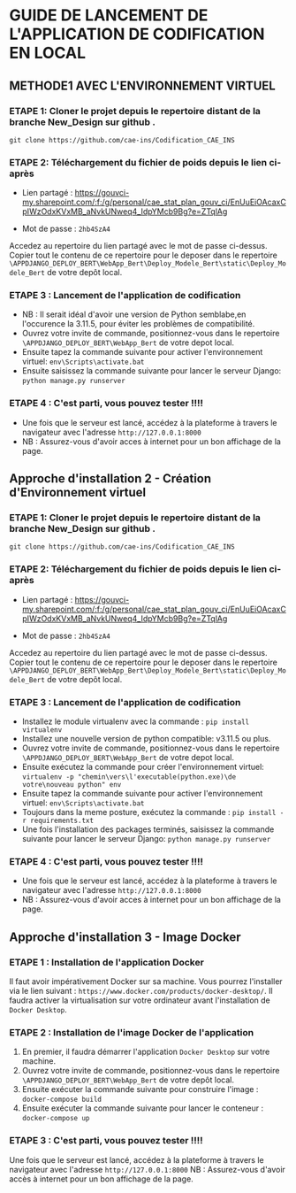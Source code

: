 # GUIDE DE LANCEMENT DE L'APPLICATION DE CODIFICATION EN LOCAL

## METHODE1 AVEC L'ENVIRONNEMENT VIRTUEL

### ETAPE 1: Cloner le projet depuis le repertoire distant de la branche New_Design sur github .
```
git clone https://github.com/cae-ins/Codification_CAE_INS
```

### ETAPE 2: Téléchargement du fichier de poids depuis le lien ci-après
 
- Lien partagé : https://gouvci-my.sharepoint.com/:f:/g/personal/cae_stat_plan_gouv_ci/EnUuEiOAcaxCpIWzOdxKVxMB_aNvkUNweq4_IdpYMcb9Bg?e=ZTqlAg

- Mot de passe : ``2hb4SzA4``

Accedez au repertoire du lien partagé avec le mot de passe ci-dessus. 
Copier tout le contenu de ce repertoire pour le deposer dans le repertoire ``\APPDJANGO_DEPLOY_BERT\WebApp_Bert\Deploy_Modele_Bert\static\Deploy_Modele_Bert`` de votre depôt local.


### ETAPE 3 : Lancement de l'application de codification

- NB : Il serait idéal d'avoir une version de Python semblabe,en l'occurence la 3.11.5, pour éviter les problèmes de compatibilité.
- Ouvrez votre invite de commande, positionnez-vous dans le repertoire ``\APPDJANGO_DEPLOY_BERT\WebApp_Bert`` de votre depot local.
- Ensuite tapez la commande suivante pour activer l'environnement virtuel: ``env\Scripts\activate.bat``
- Ensuite saisissez la commande suivante pour lancer le serveur Django: ``python manage.py runserver``

### ETAPE 4 : C'est parti, vous pouvez tester !!!!

- Une fois que le serveur est lancé, accédez à la plateforme à travers le navigateur avec l'adresse ``http://127.0.0.1:8000``
- NB : Assurez-vous d'avoir acces à internet pour un bon affichage de la page.

## Approche d'installation 2 - Création d'Environnement virtuel

### ETAPE 1: Cloner le projet depuis le repertoire distant de la branche New_Design sur github .
```
git clone https://github.com/cae-ins/Codification_CAE_INS
```
### ETAPE 2: Téléchargement du fichier de poids depuis le lien ci-après
 
- Lien partagé : https://gouvci-my.sharepoint.com/:f:/g/personal/cae_stat_plan_gouv_ci/EnUuEiOAcaxCpIWzOdxKVxMB_aNvkUNweq4_IdpYMcb9Bg?e=ZTqlAg

- Mot de passe : ``2hb4SzA4``

Accedez au repertoire du lien partagé avec le mot de passe ci-dessus. 
Copier tout le contenu de ce repertoire pour le deposer dans le repertoire ``\APPDJANGO_DEPLOY_BERT\WebApp_Bert\Deploy_Modele_Bert\static\Deploy_Modele_Bert`` de votre depôt local.

### ETAPE 3 : Lancement de l'application de codification

- Installez le module virtualenv avec la commande : ``pip install virtualenv``
- Installez une nouvelle version de python compatible: v3.11.5 ou plus.
- Ouvrez votre invite de commande, positionnez-vous dans le repertoire ``\APPDJANGO_DEPLOY_BERT\WebApp_Bert`` de votre depot local.
- Ensuite exécutez la commande pour créer l'environnement virtuel: ``virtualenv -p "chemin\vers\l'executable(python.exe)\de votre\nouveau python" env``
- Ensuite tapez la commande suivante pour activer l'environnement virtuel: ``env\Scripts\activate.bat``
- Toujours dans la meme posture, exécutez la commande : ``pip install -r requirements.txt``
- Une fois l'installation des packages terminés, saisissez la commande suivante pour lancer le serveur Django: ``python manage.py runserver``

### ETAPE 4 : C'est parti, vous pouvez tester !!!!

- Une fois que le serveur est lancé, accédez à la plateforme à travers le navigateur avec l'adresse ``http://127.0.0.1:8000``
- NB : Assurez-vous d'avoir acces à internet pour un bon affichage de la page.


## Approche d'installation 3 - Image Docker

### ETAPE 1 : Installation de l'application Docker
Il faut avoir impérativement Docker sur sa machine. Vous pourrez l'installer via le lien suivant : ``https://www.docker.com/products/docker-desktop/``. Il faudra activer la virtualisation sur votre ordinateur avant l'installation de ``Docker Desktop``.

### ETAPE 2 : Installation de l'image Docker de l'application

1. En premier, il faudra démarrer l'application ``Docker Desktop`` sur votre machine.
2. Ouvrez votre invite de commande, positionnez-vous dans le repertoire ``\APPDJANGO_DEPLOY_BERT\WebApp_Bert`` de votre depôt local.
3. Ensuite exécuter la commande suivante pour construire l'image : ``docker-compose build``
4. Ensuite exécuter la commande suivante pour lancer le conteneur : ``docker-compose up``

### ETAPE 3 : C'est parti, vous pouvez tester !!!!

Une fois que le serveur est lancé, accédez à la plateforme à travers le navigateur avec l'adresse ``http://127.0.0.1:8000``
NB : Assurez-vous d'avoir accès à internet pour un bon affichage de la page.










